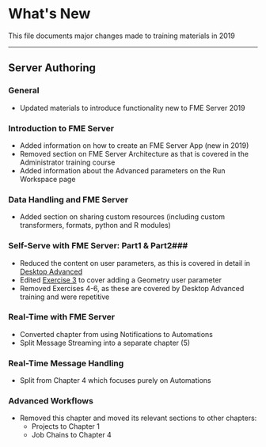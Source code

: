 # What's New #
This file documents major changes made to training materials in 2019

---

## Server Authoring ##

### General ###
- Updated materials to introduce functionality new to FME Server 2019

### Introduction to FME Server ###
- Added information on how to create an FME Server App (new in 2019)
- Removed section on FME Server Architecture as that is covered in the Administrator training course
- Added information about the Advanced parameters on the Run Workspace page

### Data Handling and FME Server ###
- Added section on sharing custom resources (including custom transformers, formats, python and R modules)

### Self-Serve with FME Server: Part1 & Part2###
- Reduced the content on user parameters, as this is covered in detail in [Desktop Advanced](https://s3.amazonaws.com/gitbook/Desktop-Advanced-2019/DesktopAdvanced4Parameters/4.00.AdvancedParameterUse.html)
- Edited [Exercise 3](ServerAuthoring3SelfServe\Exercise3.md) to cover adding a Geometry user parameter
- Removed Exercises 4-6, as these are covered by Desktop Advanced training and were repetitive

### Real-Time with FME Server ###
- Converted chapter from using Notifications to Automations
- Split Message Streaming into a separate chapter (5)

### Real-Time Message Handling ###
- Split from Chapter 4 which focuses purely on Automations

### Advanced Workflows ###
- Removed this chapter and moved its relevant sections to other chapters:
  - Projects to Chapter 1
  - Job Chains to Chapter 4
